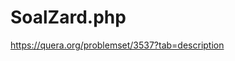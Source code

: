 # SoalZard.php
https://quera.org/problemset/3537?tab=description
<?php
$n = (int)readline("Enter a number: ");
echo "w";
for($i = 1; $i <= $n; $i++){
	echo "o";
}
echo "w!";
